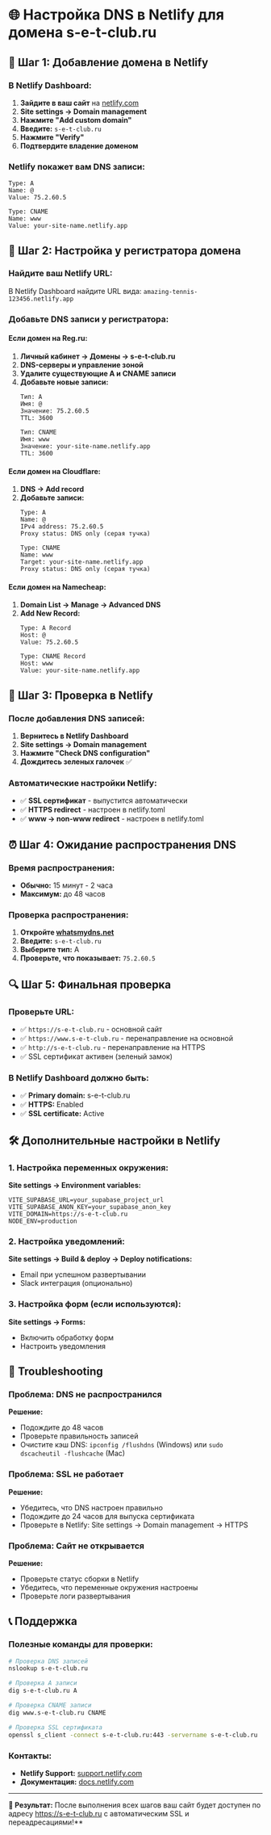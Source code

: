 # 🌐 Настройка DNS в Netlify для домена s-e-t-club.ru

## 🎯 Шаг 1: Добавление домена в Netlify

### В Netlify Dashboard:
1. **Зайдите в ваш сайт** на [netlify.com](https://netlify.com)
2. **Site settings → Domain management**
3. **Нажмите "Add custom domain"**
4. **Введите:** `s-e-t-club.ru`
5. **Нажмите "Verify"**
6. **Подтвердите владение доменом**

### Netlify покажет вам DNS записи:
```
Type: A
Name: @
Value: 75.2.60.5

Type: CNAME
Name: www
Value: your-site-name.netlify.app
```

## 🔧 Шаг 2: Настройка у регистратора домена

### Найдите ваш Netlify URL:
В Netlify Dashboard найдите URL вида: `amazing-tennis-123456.netlify.app`

### Добавьте DNS записи у регистратора:

#### Если домен на Reg.ru:
1. **Личный кабинет → Домены → s-e-t-club.ru**
2. **DNS-серверы и управление зоной**
3. **Удалите существующие A и CNAME записи**
4. **Добавьте новые записи:**
   ```
   Тип: A
   Имя: @
   Значение: 75.2.60.5
   TTL: 3600

   Тип: CNAME
   Имя: www
   Значение: your-site-name.netlify.app
   TTL: 3600
   ```

#### Если домен на Cloudflare:
1. **DNS → Add record**
2. **Добавьте записи:**
   ```
   Type: A
   Name: @
   IPv4 address: 75.2.60.5
   Proxy status: DNS only (серая тучка)

   Type: CNAME
   Name: www
   Target: your-site-name.netlify.app
   Proxy status: DNS only (серая тучка)
   ```

#### Если домен на Namecheap:
1. **Domain List → Manage → Advanced DNS**
2. **Add New Record:**
   ```
   Type: A Record
   Host: @
   Value: 75.2.60.5

   Type: CNAME Record
   Host: www
   Value: your-site-name.netlify.app
   ```

## 🚀 Шаг 3: Проверка в Netlify

### После добавления DNS записей:
1. **Вернитесь в Netlify Dashboard**
2. **Site settings → Domain management**
3. **Нажмите "Check DNS configuration"**
4. **Дождитесь зеленых галочек** ✅

### Автоматические настройки Netlify:
- ✅ **SSL сертификат** - выпустится автоматически
- ✅ **HTTPS redirect** - настроен в netlify.toml
- ✅ **www → non-www redirect** - настроен в netlify.toml

## ⏰ Шаг 4: Ожидание распространения DNS

### Время распространения:
- **Обычно:** 15 минут - 2 часа
- **Максимум:** до 48 часов

### Проверка распространения:
1. **Откройте [whatsmydns.net](https://whatsmydns.net)**
2. **Введите:** `s-e-t-club.ru`
3. **Выберите тип:** A
4. **Проверьте, что показывает:** `75.2.60.5`

## 🔍 Шаг 5: Финальная проверка

### Проверьте URL:
- ✅ `https://s-e-t-club.ru` - основной сайт
- ✅ `https://www.s-e-t-club.ru` - перенаправление на основной
- ✅ `http://s-e-t-club.ru` - перенаправление на HTTPS
- ✅ SSL сертификат активен (зеленый замок)

### В Netlify Dashboard должно быть:
- ✅ **Primary domain:** s-e-t-club.ru
- ✅ **HTTPS:** Enabled
- ✅ **SSL certificate:** Active

## 🛠️ Дополнительные настройки в Netlify

### 1. Настройка переменных окружения:
**Site settings → Environment variables:**
```
VITE_SUPABASE_URL=your_supabase_project_url
VITE_SUPABASE_ANON_KEY=your_supabase_anon_key
VITE_DOMAIN=https://s-e-t-club.ru
NODE_ENV=production
```

### 2. Настройка уведомлений:
**Site settings → Build & deploy → Deploy notifications:**
- Email при успешном развертывании
- Slack интеграция (опционально)

### 3. Настройка форм (если используются):
**Site settings → Forms:**
- Включить обработку форм
- Настроить уведомления

## 🔧 Troubleshooting

### Проблема: DNS не распространился
**Решение:**
- Подождите до 48 часов
- Проверьте правильность записей
- Очистите кэш DNS: `ipconfig /flushdns` (Windows) или `sudo dscacheutil -flushcache` (Mac)

### Проблема: SSL не работает
**Решение:**
- Убедитесь, что DNS настроен правильно
- Подождите до 24 часов для выпуска сертификата
- Проверьте в Netlify: Site settings → Domain management → HTTPS

### Проблема: Сайт не открывается
**Решение:**
- Проверьте статус сборки в Netlify
- Убедитесь, что переменные окружения настроены
- Проверьте логи развертывания

## 📞 Поддержка

### Полезные команды для проверки:
```bash
# Проверка DNS записей
nslookup s-e-t-club.ru

# Проверка A записи
dig s-e-t-club.ru A

# Проверка CNAME записи
dig www.s-e-t-club.ru CNAME

# Проверка SSL сертификата
openssl s_client -connect s-e-t-club.ru:443 -servername s-e-t-club.ru
```

### Контакты:
- **Netlify Support:** [support.netlify.com](https://support.netlify.com)
- **Документация:** [docs.netlify.com](https://docs.netlify.com)

---

**🎾 Результат:** После выполнения всех шагов ваш сайт будет доступен по адресу https://s-e-t-club.ru с автоматическим SSL и переадресациями!**
